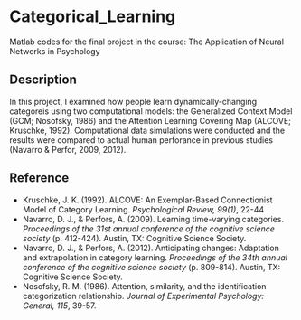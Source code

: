 # Categorical_Learning
Matlab codes for the final project in the course: The Application of Neural Networks in Psychology

## Description
In this project, I examined how people learn dynamically-changing categoreis using two computational models: the Generalized Context Model (GCM; Nosofsky, 1986) and the Attention Learning Covering Map (ALCOVE; Kruschke, 1992). Computational data simulations were conducted and the results were compared to actual human perforance in previous studies (Navarro & Perfor, 2009, 2012). 

## Reference
- Kruschke, J. K. (1992). ALCOVE: An Exemplar-Based Connectionist Model of Category Learning. *Psychological Review, 99(1)*, 22-44
- Navarro, D. J., & Perfors, A. (2009). Learning time-varying categories. *Proceedings of the 31st annual conference of the cognitive science society* (p. 412-424). Austin, TX: Cognitive Science Society.
- Navarro, D. J., & Perfors, A. (2012). Anticipating changes: Adaptation and extrapolation in category learning. *Proceedings of the 34th annual conference of the cognitive science society* (p. 809-814). Austin, TX: Cognitive Science Society.
- Nosofsky, R. M. (1986). Attention, similarity, and the identification categorization relationship. *Journal of Experimental Psychology: General, 115*, 39-57.
